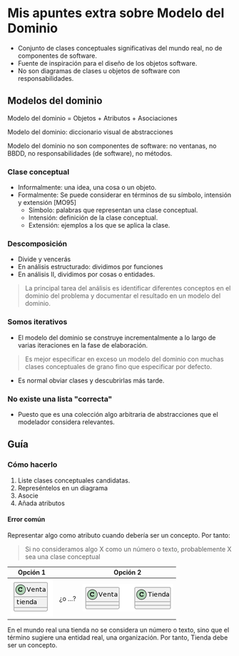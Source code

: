 # Mis apuntes extra sobre Modelo del Dominio

* Conjunto de clases conceptuales significativas del mundo real, no de componentes de software.
* Fuente de inspiración para el diseño de los objetos software.
* No son diagramas de clases u objetos de software con responsabilidades.

## Modelos del dominio

Modelo del dominio = Objetos + Atributos + Asociaciones

Modelo del dominio: diccionario visual de abstracciones

Modelo del dominio no son componentes de software: no ventanas, no BBDD, no responsabilidades (de software), no métodos.

### Clase conceptual

- Informalmente: una idea, una cosa o un objeto.
- Formalmente: Se puede considerar en términos de su símbolo, intensión y extensión [MO95]
  - Símbolo: palabras que representan una clase conceptual.
  - Intensión: definición de la clase conceptual.
  - Extensión: ejemplos a los que se aplica la clase.

### Descomposición

- Divide y vencerás
- En análisis estructurado: dividimos por funciones
- En análisis II, dividimos por cosas o entidades.

> La principal tarea del análisis es identificar diferentes conceptos en el dominio del problema y documentar el resultado en un modelo del dominio.

### Somos iterativos

- El modelo del dominio se construye incrementalmente a lo largo de varias iteraciones en la fase de elaboración.

> Es mejor especificar en exceso un modelo del dominio con muchas clases conceptuales de grano fino que especificar por defecto.

- Es normal obviar clases y descubrirlas más tarde.

### No existe una lista "correcta"

- Puesto que es una colección algo arbitraria de abstracciones que el modelador considera relevantes.

## Guía

### Cómo hacerlo

1. Liste clases conceptuales candidatas.
1. Represéntelos en un diagrama
1. Asocie
1. Añada atributos

#### Error común

Representar algo como atributo cuando debería ser un concepto. Por tanto:

> Si no consideramos algo X como un número o texto, probablemente X sea una clase conceptual

|Opción 1 | | Opción 2 
|-|-|-|
|![](../images/claseVenta.png)|¿o ...?|![](../images/claseVentaTienda.png)

En el mundo real una tienda no se considera un número o texto, sino que el término sugiere una entidad real, una organización. Por tanto, Tienda debe ser un concepto.

